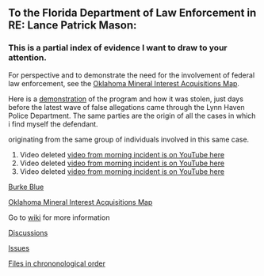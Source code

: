 ## To the Florida Department of Law Enforcement in RE: Lance Patrick Mason:

### This is a partial index of evidence I want to draw to your attention.



For perspective and to demonstrate the need for the involvement of federal law enforcement, see the [Oklahoma Mineral Interest Acquisitions Map](https://mconsulting.github.io/legal/OKMap.html).

Here is a [demonstration](https://youtu.be/K8IqI8j10xA) of the program and how it was stolen, just days before the latest wave of false allegations came through the  Lynn Haven Police Department.  The same parties are the origin of all the cases in which i find myself the defendant.

originating from the same group of individuals involved in this same case.
  

1) Video deleted [video from morning incident is on YouTube here](https://youtu.be/hOU10phWPS4) 
2) Video deleted [video from morning incident is on YouTube here](https://youtu.be/ZTqNLfJfSsc) 
3) Video deleted [video from morning incident is on YouTube here](https://youtu.be/hffssBuJdFs) 

[Burke Blue](https://youtu.be/TZ4Dl0a7Lfw) 

[Oklahoma Mineral Interest Acquisitions Map](https://mconsulting.github.io/legal/OKMap.html) 

Go to [wiki](https://github.com/mconsulting/legal/wiki) for more information

[Discussions](https://github.com/mconsulting/legal/discussions)

[Issues](https://github.com/mconsulting/legal/issues)

[Files in chrononological order](files)












